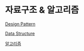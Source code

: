 # 자료구조 & 알고리즘

[Design Pattern](Data_Structure&Algorithm/Design%20Pattern%205be94e442dbb4672875875d32cc292b6.md)

[Data Structure](Data_Structure&Algorithm/Data%20Structure%20ae6197ac718447ab852eee89814c0027.md)

[알고리즘](Data_Structure&Algorithm/%E1%84%8B%E1%85%A1%E1%86%AF%E1%84%80%E1%85%A9%E1%84%85%E1%85%B5%E1%84%8C%E1%85%B3%E1%86%B7%205364ebe32b874aeda839ff5b2728aea5.md)